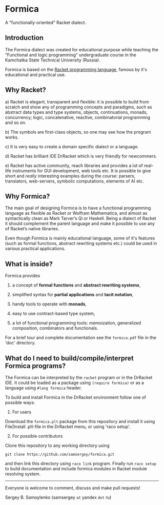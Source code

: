 Formica
=======

A "functionally-oriented" Racket dialect.

Introduction
------------

The Formica dialect was created for educational purpose while teaching the "Functional and logic programming" undergraduate course in the Kamchatka State Technical University (Russia).

Formica is based on the [Racket programming language](http://planet.racket-lang.org/), famous by it's educational and practical use.


Why Racket?
-----------

  a) Racket is elegant, transparent and flexible: it is possible to build from scratch and show any of programming concepts and paradigms, such as abstract data types and type systems, objects, continuations, monads, concurrency; logic, concatenative, reactive, combinatorial programming and so on.
  
  b) The symbols are first-class objects, so one may see how the program works.

  c) It is very easy to create a domain specific dialect or a language.
  
  d) Racket has brilliant IDE DrRacket which is very friendly for newcommers.

  e) Racket has active community, reach libraries and provides a lot of real-life instruments for GUI development, web tools etc. It is possible to give short and *really* interesting examples during the course: parsers, translators, web-servers, symbolic computations, elements of AI etc.

Why Formica?
------------

The main goal of designing Formica is to have a functional programming language as flexible as Racket or Wolfram Mathematica, and almost as syntactically clean as Mark Tarver’s Qi or Haskell. Being a dialect of Racket it should complement the parent language and make it possible to use any of Racket’s native libraries.

Even though Formica is mainly educational language, some of it's features (such as formal functions, abstract rewriting systems etc.) could be used in various practical applications.

What is inside?
---------------

Formica provides
 
 1) a concept of **formal functions** and **abstract rewriting systems**,
 
 3) simplified syntax for **partial applications** and **tacit notation**,
  
 4) handy tools to operate with **monads**,
 
 5) easy to use contract-based type system,
 
 6) a lot of functional programming tools: memoization, generalized composition, combinators and functionals. 

For a brief tour and complete documentation see the `formica.pdf` file in the 'doc' directory.

What do I need to build/compile/interpret Formica programs?
-----------------------------------------------------------

The Formica can be interpreted by the `racket` program or in the DrRacket IDE. It could be loaded as a package using `(require formica)` or as a language using `#lang formica` header.

To build and install Formica in the DrRacket environment follow one of possible ways:
 
 1) For users

 Download the `formica.plt` package from this repository and install it using File|Install .plt-file in the DrRacket menu, or using 'raco setup'.

 2) For possible contributors

 Clone this repository to any working directory using 
 ```
 git clone https://github.com/samsergey/formica.git
 ``` 
 and then link this directory using `raco link` program. Finally run `raco setup` to build documentation and include formica modules in Racket module resolving system.

---------------------------------------------------------------

Everyone is welcome to comment, discuss and make pull requests!

Sergey B. Samoylenko (samsergey `at` yandex `dot` ru)
